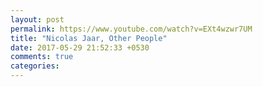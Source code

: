 ```yaml
---
layout: post
permalink: https://www.youtube.com/watch?v=EXt4wzwr7UM
title: "Nicolas Jaar, Other People"
date: 2017-05-29 21:52:33 +0530
comments: true
categories: 
---
```


